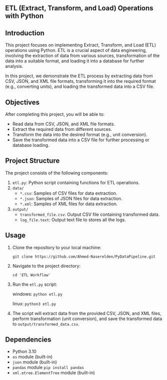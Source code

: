 ## ETL (Extract, Transform, and Load) Operations with Python

## Introduction
This project focuses on implementing Extract, Transform, and Load (ETL) operations using Python. ETL is a crucial aspect of data engineering, involving the extraction of data from various sources, transformation of the data into a suitable format, and loading it into a database for further analysis.

In this project, we demonstrate the ETL process by extracting data from CSV, JSON, and XML file formats, transforming it into the required format (e.g., converting units), and loading the transformed data into a CSV file.

## Objectives
After completing this project, you will be able to:

- Read data from CSV, JSON, and XML file formats.
- Extract the required data from different sources.
- Transform the data into the desired format (e.g., unit conversion).
- Save the transformed data into a CSV file for further processing or database loading.

## Project Structure
The project consists of the following components:

1. `etl.py`: Python script containing functions for ETL operations.
2. `data/`
    * `*.csv`: Samples of CSV files for data extraction.
    * `*.json`: Samples of JSON files for data extraction.
    * `*.xml`: Samples of XML files for data extraction.
3. `output/`
    * `transformed_file.csv`: Output CSV file containing transformed data.
    * `log_file.text`: Output text file to stores all the logs.

## Usage
1. Clone the repository to your local machine:

    ```
    git clone https://github.com/Ahmed-Naserelden/PyDataPipeline.git
    ```

2. Navigate to the project directory:

    ```
    cd 'ETL Workflow'
    ```

3. Run the `etl.py` script:
    
    windows:
        ```
        python etl.py
        ```

    linux:
        ```
        python3 etl.py
        ```

4. The script will extract data from the provided CSV, JSON, and XML files, perform transformation (unit conversion), and save the transformed data to `output/transformed_data.csv`.

## Dependencies
- Python 3.10
- `os` module (built-in)
- `json` module (built-in)
- `pandas` module  `pip install pandas`
- `xml.etree.ElementTree` module (built-in)

